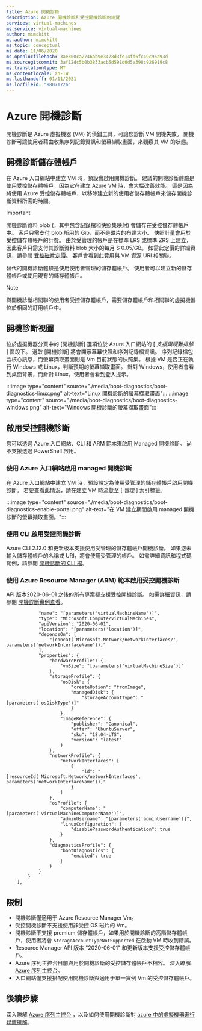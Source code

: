 ```yaml
---
title: Azure 開機診斷
description: Azure 開機診斷和受控開機診斷的總覽
services: virtual-machines
ms.service: virtual-machines
author: mimckitt
ms.author: mimckitt
ms.topic: conceptual
ms.date: 11/06/2020
ms.openlocfilehash: 3ae300ca2746ab9e3478d3fe14fd6fc49c95a93d
ms.sourcegitcommit: 3af12dc5b0b3833acb5d591d0d5a398c926919c8
ms.translationtype: MT
ms.contentlocale: zh-TW
ms.lasthandoff: 01/11/2021
ms.locfileid: "98071726"
---
```

# <a name="azure-boot-diagnostics"></a>Azure 開機診斷

開機診斷是 Azure 虛擬機器 (VM) 的偵錯工具，可讓您診斷 VM 開機失敗。 開機診斷可讓使用者藉由收集序列記錄資訊和螢幕擷取畫面，來觀察其 VM 的狀態。

## <a name="boot-diagnostics-storage-account"></a>開機診斷儲存體帳戶
在 Azure 入口網站中建立 VM 時，預設會啟用開機診斷。 建議的開機診斷體驗是使用受控儲存體帳戶，因為它在建立 Azure VM 時，會大幅改善效能。 這是因為將使用 Azure 受控儲存體帳戶，以移除建立新的使用者儲存體帳戶來儲存開機診斷資料所需的時間。

> [!IMPORTANT]
> 開機診斷資料 blob (，其中包含記錄檔和快照集映射) 會儲存在受控儲存體帳戶中。 客戶只需支付 blob 所用的 Gib，而不是磁片的布建大小。 快照計量會用於受控儲存體帳戶的計費。 由於受管理的帳戶是在標準 LRS 或標準 ZRS 上建立，因此客戶只需支付其診斷資料 blob 大小的每月 $ 0.05/GB。 如需此定價的詳細資訊，請參閱 [受控磁片定價](https://azure.microsoft.com/pricing/details/managed-disks/)。 客戶會看到此費用與 VM 資源 URI 相關聯。 

替代的開機診斷體驗是使用使用者管理的儲存體帳戶。 使用者可以建立新的儲存體帳戶或使用現有的儲存體帳戶。
> [!NOTE]
> 與開機診斷相關聯的使用者受控儲存體帳戶，需要儲存體帳戶和相關聯的虛擬機器位於相同的訂用帳戶中。 



## <a name="boot-diagnostics-view"></a>開機診斷視圖
位於虛擬機器分頁中的 [開機診斷] 選項位於 Azure 入口網站的 [ *支援與疑難排解* ] 區段下。 選取 [開機診斷] 將會顯示幕幕快照和序列記錄檔資訊。 序列記錄檔包含核心訊息，而螢幕擷取畫面則是 Vm 目前狀態的快照集。 根據 VM 是否正在執行 Windows 或 Linux，判斷預期的螢幕擷取畫面。 針對 Windows，使用者會看到桌面背景，而針對 Linux，使用者會看到登入提示。

:::image type="content" source="./media/boot-diagnostics/boot-diagnostics-linux.png" alt-text="Linux 開機診斷的螢幕擷取畫面":::
:::image type="content" source="./media/boot-diagnostics/boot-diagnostics-windows.png" alt-text="Windows 開機診斷的螢幕擷取畫面":::

## <a name="enable-managed-boot-diagnostics"></a>啟用受控開機診斷 
您可以透過 Azure 入口網站、CLI 和 ARM 範本來啟用 Managed 開機診斷。 尚不支援透過 PowerShell 啟用。 

### <a name="enable-managed-boot-diagnostics-using-the-azure-portal"></a>使用 Azure 入口網站啟用 managed 開機診斷
在 Azure 入口網站中建立 VM 時，預設設定為使用受管理的儲存體帳戶啟用開機診斷。 若要查看此情況，請在建立 VM 時流覽至 [ *管理* ] 索引標籤。 

:::image type="content" source="./media/boot-diagnostics/boot-diagnostics-enable-portal.png" alt-text="在 VM 建立期間啟用 managed 開機診斷的螢幕擷取畫面。":::

### <a name="enable-managed-boot-diagnostics-using-cli"></a>使用 CLI 啟用受控開機診斷
Azure CLI 2.12.0 和更新版本支援使用受管理的儲存體帳戶開機診斷。 如果您未輸入儲存體帳戶的名稱或 URI，將會使用受管理的帳戶。 如需詳細資訊和程式碼範例，請參閱 [開機診斷的 CLI 檔](/cli/azure/vm/boot-diagnostics?preserve-view=true&view=azure-cli-latest)。

### <a name="enable-managed-boot-diagnostics-using-azure-resource-manager-arm-templates"></a>使用 Azure Resource Manager (ARM) 範本啟用受控開機診斷
API 版本2020-06-01 之後的所有專案都支援受控開機診斷。 如需詳細資訊，請參閱 [開機診斷實例查看](/rest/api/compute/virtualmachines/createorupdate#bootdiagnostics)。

```ARM Template
            "name": "[parameters('virtualMachineName')]",
            "type": "Microsoft.Compute/virtualMachines",
            "apiVersion": "2020-06-01",
            "location": "[parameters('location')]",
            "dependsOn": [
                "[concat('Microsoft.Network/networkInterfaces/', parameters('networkInterfaceName'))]"
            ],
            "properties": {
                "hardwareProfile": {
                    "vmSize": "[parameters('virtualMachineSize')]"
                },
                "storageProfile": {
                    "osDisk": {
                        "createOption": "fromImage",
                        "managedDisk": {
                            "storageAccountType": "[parameters('osDiskType')]"
                        }
                    },
                    "imageReference": {
                        "publisher": "Canonical",
                        "offer": "UbuntuServer",
                        "sku": "18.04-LTS",
                        "version": "latest"
                    }
                },
                "networkProfile": {
                    "networkInterfaces": [
                        {
                            "id": "[resourceId('Microsoft.Network/networkInterfaces', parameters('networkInterfaceName'))]"
                        }
                    ]
                },
                "osProfile": {
                    "computerName": "[parameters('virtualMachineComputerName')]",
                    "adminUsername": "[parameters('adminUsername')]",
                    "linuxConfiguration": {
                        "disablePasswordAuthentication": true
                    }
                },
                "diagnosticsProfile": {
                    "bootDiagnostics": {
                        "enabled": true
                    }
                }
            }
        }
    ],

```

## <a name="limitations"></a>限制
- 開機診斷僅適用于 Azure Resource Manager Vm。
- 受控開機診斷不支援使用非受控 OS 磁片的 Vm。
- 開機診斷不支援 premium 儲存體帳戶，如果用於開機診斷的高階儲存體帳戶，使用者將會 `StorageAccountTypeNotSupported` 在啟動 VM 時收到錯誤。 
- Resource Manager API 版本 "2020-06-01" 和更新版本支援受控儲存體帳戶。
- Azure 序列主控台目前與用於開機診斷的受控儲存體帳戶不相容。 深入瞭解 [Azure 序列主控台](./troubleshooting/serial-console-overview.md)。
- 入口網站僅支援搭配使用開機診斷與適用于單一實例 Vm 的受控儲存體帳戶。

## <a name="next-steps"></a>後續步驟

深入瞭解 [Azure 序列主控台](./troubleshooting/serial-console-overview.md) ，以及如何使用開機診斷對 [azure 中的虛擬機器進行疑難排解](./troubleshooting/boot-diagnostics.md)。
